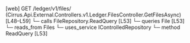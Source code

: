 [web] GET /ledger/v1/files/  (Cirrus.Api.External.Controllers.v1.Ledger.FilesController.GetFilesAsync)  [L48–L59]
  └─ calls FileRepository.ReadQuery [L53]
  └─ queries File [L53]
    └─ reads_from Files
  └─ uses_service IControlledRepository<File>
    └─ method ReadQuery [L53]

